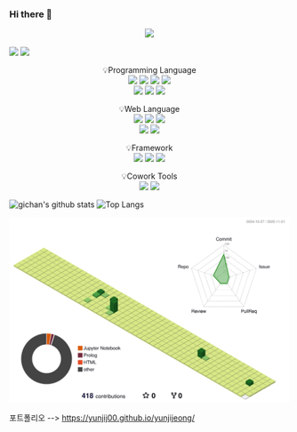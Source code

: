 ### Hi there 👋

<!--
**yunjijeong** is a ✨ _special_ ✨ repository because its `README.md` (this file) appears on your GitHub profile.

Here are some ideas to get you started:

- 🔭 I’m currently working on ...
- 🌱 I’m currently learning ...
- 👯 I’m looking to collaborate on ...
- 🤔 I’m looking for help with ...
- 💬 Ask me about ...
- 📫 How to reach me: ...
- 😄 Pronouns: ...
- ⚡ Fun fact: ...
-->

<!-- 이름 로고 -->
<div align=center>
  <img src="https://capsule-render.vercel.app/api?type=cylinder&color=auto&height=200&section=header&text=Yunji&nbsp;Jeong&fontSize=90" />
</div>

<!-- 링크 -->
<a href="https://blog.naver.com/codingramen" target="_blank"><img src="https://img.shields.io/badge/BLOG-282828?style=flat-square&logo=Notion&logoColor=white"/></a>
<a href="[https://blog.naver.com/codingramen](https://www.instagram.com/x._.channn01/)" target="_blank"><img src="https://img.shields.io/badge/instagram-282828?style=flat-square&logo=instagram&logoColor=white"/></a>

<!-- 프로그래밍 언어 -->
<p align="center" display="inline-block">
    💡Programming Language <br>
    <img src="https://img.shields.io/badge/c-A8B9CC?style=for-the-badge&logo=c&logoColor=white">
    <img src="https://img.shields.io/badge/cplusplus-00599C?style=for-the-badge&logo=cplusplus&logoColor=white">
    <img src="https://img.shields.io/badge/python-3776AB?style=for-the-badge&logo=python&logoColor=white">
    <img src="https://img.shields.io/badge/java-007396?style=for-the-badge&logo=java&logoColor=white">
    <br>
    <img src="https://img.shields.io/badge/MySQL-4479A1?style=for-the-badge&logo=MySQL&logoColor=white">
    <img src="https://img.shields.io/badge/androidstudio-3DDC84?style=for-the-badge&logo=androidstudio&logoColor=white">
    <img src="https://img.shields.io/badge/r-276DC3?style=for-the-badge&logo=r&logoColor=white">
</p>

<!-- 웬 프로그래밍 언어 -->
<p align="center" display="inline-block">
    💡Web Language <br>
    <img src="https://img.shields.io/badge/html5-E34F26?style=for-the-badge&logo=html5&logoColor=white">
    <img src="https://img.shields.io/badge/css3-1572B6?style=for-the-badge&logo=css3&logoColor=white">
    <img src="https://img.shields.io/badge/javascript-F7DF1E?style=for-the-badge&logo=javascript&logoColor=white">
    <br>
    <img src="https://img.shields.io/badge/Spring-6DB33F?style=for-the-badge&logo=Spring&logoColor=white"/>
    <img src="https://img.shields.io/badge/springboot-6DB33F?style=for-the-badge&logo=springboot&logoColor=white">
</p>

<!-- 프레임워크 -->
<p align="center" display="inline-block">
    💡Framework <br>
    <img src="https://img.shields.io/badge/tensorflow-FF6F00?style=for-the-badge&logo=tensorflow&logoColor=white">
    <img src="https://img.shields.io/badge/pytorch-EE4C2C?style=for-the-badge&logo=pytorch&logoColor=white">
    <img src="https://img.shields.io/badge/rasa-5A17EE?style=for-the-badge&logo=rasa&logoColor=white">
</p>

<!--
개발환경
<p align="center" display="inline-block">
    💡IDE <br>
    <img src="https://img.shields.io/badge/visualstudio-5C2D91?style=for-the-badge&logo=visualstudio&logoColor=white">
    <img src="https://img.shields.io/badge/visualstudiocode-007ACC?style=for-the-badge&logo=visualstudiocode&logoColor=white">
    <img src="https://img.shields.io/badge/pycharm-000000?style=for-the-badge&logo=pycharm&logoColor=white">
    <img src="https://img.shields.io/badge/intellijidea-000000?style=for-the-badge&logo=intellijidea&logoColor=white">
    <br>
    <img src="https://img.shields.io/badge/androidstudio-3DDC84?style=for-the-badge&logo=androidstudio&logoColor=white">
    <img src="https://img.shields.io/badge/xcode-147EFB?style=for-the-badge&logo=xcode&logoColor=white">
    <img src="https://img.shields.io/badge/jupyter-F37626?style=for-the-badge&logo=jupyter&logoColor=white">
    <img src="https://img.shields.io/badge/eclipseide-2C2255?style=for-the-badge&logo=eclipseide&logoColor=white">
</p>
-->

<!-- 협업 툴 -->
<p align="center" display="inline-block">
    💡Cowork Tools <br>
    <img src="https://img.shields.io/badge/Github-181717?style=for-the-badge&logo=github&logoColor=white">
    <img src="https://img.shields.io/badge/notion-000000?style=for-the-badge&logo=notion&logoColor=white">
</p>
 
<!-- 깃헙 정보 -->
![gichan's github stats](https://github-readme-stats.vercel.app/api?username=apg0001&show_icons=true)
![Top Langs](https://github-readme-stats.vercel.app/api/top-langs/?username=apg0001&layout=compact&theme=onedark)    

<!-- 3D 잔디 -->
![3D GLASS](./profile-3d-contrib/profile-green-animate.svg)

포트폴리오 --> https://yunjij00.github.io/yunjijeong/
